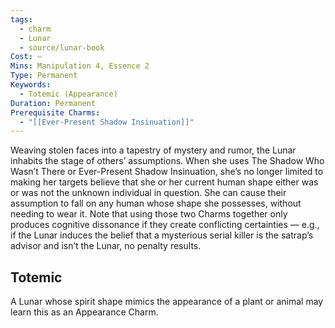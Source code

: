 ```yaml
---
tags:
  - charm
  - Lunar
  - source/lunar-book
Cost: —
Mins: Manipulation 4, Essence 2
Type: Permanent
Keywords:
  - Totemic (Appearance)
Duration: Permanent
Prerequisite Charms:
  - "[[Ever-Present Shadow Insinuation]]"
---
```

Weaving stolen faces into a tapestry of mystery and rumor, the Lunar inhabits the stage of others’ assumptions. When she uses The Shadow Who Wasn’t There or Ever-Present Shadow Insinuation, she’s no longer limited to making her targets believe that she or her current human shape either was or was not the unknown individual in question. She can cause their assumption to fall on any human whose shape she possesses, without needing to wear it. Note that using those two Charms together only produces cognitive dissonance if they create conflicting certainties — e.g., if the Lunar induces the belief that a mysterious serial killer is the satrap’s advisor and isn’t the Lunar, no penalty results. 
## Totemic 

A Lunar whose spirit shape mimics the appearance of a plant or animal may learn this as an Appearance Charm.